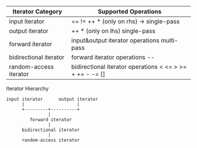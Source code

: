 Iterator Category      | Supported Operations
-----------------------|---------------------
input iterator         | ==  !=  ++  * (only on rhs)  ->  single-pass
output iterator        | ++  * (only on lhs)  single-pass
forward iterator       | input&output iterator operations  multi-pass
bidirectional iterator | forward iterator operations  --
random-access iterator | bidirectional iterator operations  <  <=  >  >=  +  +=  -  -=  []


Iterator Hierarchy

    input iterator      output iterator
          |                    |
          +---------+----------+
                    |
             forward iterator
                    |
          bidirectional iterator
                    |
          random-access iterator

